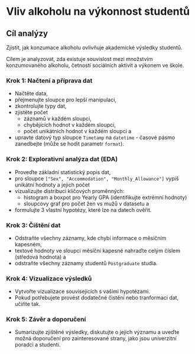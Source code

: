 
# Vliv alkoholu na výkonnost studentů

## Cíl analýzy
Zjistit, jak konzumace alkoholu ovlivňuje akademické výsledky studentů. 

Cílem je analyzovat, zda existuje souvislost mezi množstvím konzumovaného alkoholu, četností sociálních aktivit a výkonem ve škole.


### Krok 1: Načtení a příprava dat

- Načtěte data,
- přejmenujte sloupce pro lepší manipulaci,
- zkontrolujte typy dat,
- zjistěte počet 
  - záznamů v každém sloupci,
  - chybějících hodnot v každém sloupci,
  - počet unikátních hodnot v každém sloupci a 
- upravte datový typ sloupce `Timetamp` na `datetime` - časové pásmo zanedbejte (může se hodit parametr `format`).

### Krok 2: Explorativní analýza dat (EDA)
- Proveďte základní statistický popis dat, 
- pro sloupce `["Sex", "Accommodation", "Monthly_Allowance"]` vypiš unikátní hodnoty a jejich počet
- vizualizujte distribuci klíčových proměnných:
  - histogram a boxpot pro Yearly GPA (identifikujte extrémní hodnoty)
  - sloupcovy graf pro počet žen vs mužů v datasetu a
- formulujte 3 vlastní hypotézy, které lze na datech ověřit.

### Krok 3: Čištění dat
- Odstraňte všechny záznamy, kde chybí informace o měsíčním kapesném,
- textové hodnoty ve sloupci měsíční kapesné nahraďte celým číslem (středová hodnota) a
- odstraňte všechny záznamy studentů `Postgraduate` studia.

### Krok 4: Vizualizace výsledků
- Vytvořte vizualizace souvisejících s vašimi hypotézami.
- Pokud potřebujete provést dodatečné čistění nebo tranformaci dat, učiňte tak.

### Krok 5: Závěr a doporučení
- Sumarizujte zjištěné výsledky, diskutujte o jejich významu a uveďte možná doporučení pro zainteresované strany, jako jsou univerzitní poradci a studenti.
